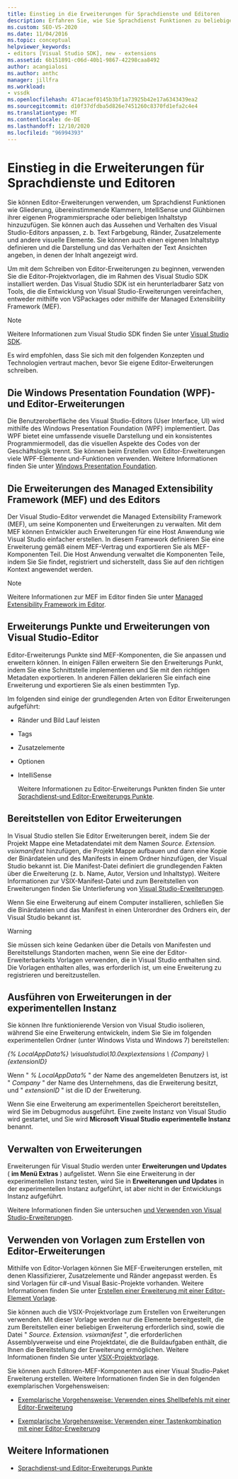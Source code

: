 ```yaml
---
title: Einstieg in die Erweiterungen für Sprachdienste und Editoren
description: Erfahren Sie, wie Sie Sprachdienst Funktionen zu beliebigen Inhaltstyp hinzufügen und das Aussehen und Verhalten des Visual Studio-Editors anpassen.
ms.custom: SEO-VS-2020
ms.date: 11/04/2016
ms.topic: conceptual
helpviewer_keywords:
- editors [Visual Studio SDK], new - extensions
ms.assetid: 6b151891-c06d-40b1-9867-42298caa8492
author: acangialosi
ms.author: anthc
manager: jillfra
ms.workload:
- vssdk
ms.openlocfilehash: 471acaef0145b3bf1a73925b42e17a6343439ea2
ms.sourcegitcommit: d10f37dfdba5d826e7451260c8370fd1efa2c4e4
ms.translationtype: MT
ms.contentlocale: de-DE
ms.lasthandoff: 12/10/2020
ms.locfileid: "96994393"
---
```

# <a name="get-started-with-language-service-and-editor-extensions"></a>Einstieg in die Erweiterungen für Sprachdienste und Editoren

Sie können Editor-Erweiterungen verwenden, um Sprachdienst Funktionen wie Gliederung, übereinstimmende Klammern, IntelliSense und Glühbirnen ihrer eigenen Programmiersprache oder beliebigen Inhaltstyp hinzuzufügen. Sie können auch das Aussehen und Verhalten des Visual Studio-Editors anpassen, z. b. Text Farbgebung, Ränder, Zusatzelemente und andere visuelle Elemente. Sie können auch einen eigenen Inhaltstyp definieren und die Darstellung und das Verhalten der Text Ansichten angeben, in denen der Inhalt angezeigt wird.

 Um mit dem Schreiben von Editor-Erweiterungen zu beginnen, verwenden Sie die Editor-Projektvorlagen, die im Rahmen des Visual Studio SDK installiert werden. Das Visual Studio SDK ist ein herunterladbarer Satz von Tools, die die Entwicklung von Visual Studio-Erweiterungen vereinfachen, entweder mithilfe von VSPackages oder mithilfe der Managed Extensibility Framework (MEF).

> [!NOTE]
> Weitere Informationen zum Visual Studio SDK finden Sie unter [Visual Studio SDK](../extensibility/visual-studio-sdk.md).

 Es wird empfohlen, dass Sie sich mit den folgenden Konzepten und Technologien vertraut machen, bevor Sie eigene Editor-Erweiterungen schreiben.

## <a name="the-windows-presentation-foundation-wpf-and-editor-extensions"></a>Die Windows Presentation Foundation (WPF)-und Editor-Erweiterungen

 Die Benutzeroberfläche des Visual Studio-Editors (User Interface, UI) wird mithilfe des Windows Presentation Foundation (WPF) implementiert. Das WPF bietet eine umfassende visuelle Darstellung und ein konsistentes Programmiermodell, das die visuellen Aspekte des Codes von der Geschäftslogik trennt. Sie können beim Erstellen von Editor-Erweiterungen viele WPF-Elemente und-Funktionen verwenden. Weitere Informationen finden Sie unter [Windows Presentation Foundation](/dotnet/framework/wpf/index).

## <a name="the-managed-extensibility-framework-mef-and-editor-extensions"></a>Die Erweiterungen des Managed Extensibility Framework (MEF) und des Editors

 Der Visual Studio-Editor verwendet die Managed Extensibility Framework (MEF), um seine Komponenten und Erweiterungen zu verwalten. Mit dem MEF können Entwickler auch Erweiterungen für eine Host Anwendung wie Visual Studio einfacher erstellen. In diesem Framework definieren Sie eine Erweiterung gemäß einem MEF-Vertrag und exportieren Sie als MEF-Komponenten Teil. Die Host Anwendung verwaltet die Komponenten Teile, indem Sie Sie findet, registriert und sicherstellt, dass Sie auf den richtigen Kontext angewendet werden.

> [!NOTE]
> Weitere Informationen zur MEF im Editor finden Sie unter [Managed Extensibility Framework im Editor](../extensibility/managed-extensibility-framework-in-the-editor.md).

## <a name="visual-studio-editor-extension-points-and-extensions"></a>Erweiterungs Punkte und Erweiterungen von Visual Studio-Editor

 Editor-Erweiterungs Punkte sind MEF-Komponenten, die Sie anpassen und erweitern können. In einigen Fällen erweitern Sie den Erweiterungs Punkt, indem Sie eine Schnittstelle implementieren und Sie mit den richtigen Metadaten exportieren. In anderen Fällen deklarieren Sie einfach eine Erweiterung und exportieren Sie als einen bestimmten Typ.

 Im folgenden sind einige der grundlegenden Arten von Editor Erweiterungen aufgeführt:

- Ränder und Bild Lauf leisten

- Tags

- Zusatzelemente

- Optionen

- IntelliSense

  Weitere Informationen zu Editor-Erweiterungs Punkten finden Sie unter [Sprachdienst-und Editor-Erweiterungs Punkte](../extensibility/language-service-and-editor-extension-points.md).

## <a name="deploying-editor-extensions"></a>Bereitstellen von Editor Erweiterungen

 In Visual Studio stellen Sie Editor Erweiterungen bereit, indem Sie der Projekt Mappe eine Metadatendatei mit dem Namen *Source. Extension. vsixmanifest* hinzufügen, die Projekt Mappe aufbauen und dann eine Kopie der Binärdateien und des Manifests in einem Ordner hinzufügen, der Visual Studio bekannt ist. Die Manifest-Datei definiert die grundlegenden Fakten über die Erweiterung (z. b. Name, Autor, Version und Inhaltstyp). Weitere Informationen zur VSIX-Manifest-Datei und zum Bereitstellen von Erweiterungen finden Sie Unterlieferung von [Visual Studio-Erweiterungen](../extensibility/shipping-visual-studio-extensions.md).

 Wenn Sie eine Erweiterung auf einem Computer installieren, schließen Sie die Binärdateien und das Manifest in einen Unterordner des Ordners ein, der Visual Studio bekannt ist.

> [!WARNING]
> Sie müssen sich keine Gedanken über die Details von Manifesten und Bereitstellungs Standorten machen, wenn Sie eine der Editor-Erweiterbarkeits Vorlagen verwenden, die in Visual Studio enthalten sind. Die Vorlagen enthalten alles, was erforderlich ist, um eine Erweiterung zu registrieren und bereitzustellen.

## <a name="run-extensions-in-the-experimental-instance"></a>Ausführen von Erweiterungen in der experimentellen Instanz

 Sie können Ihre funktionierende Version von Visual Studio isolieren, während Sie eine Erweiterung entwickeln, indem Sie Sie im folgenden experimentellen Ordner (unter Windows Vista und Windows 7) bereitstellen:

 *{% LocalAppData%} \visualstudio\10.0exp\extensions \\ {Company} \\ {extensionID}*

 Wenn " *% LocalAppData%* " der Name des angemeldeten Benutzers ist, ist " *Company* " der Name des Unternehmens, das die Erweiterung besitzt, und " *extensionID* " ist die ID der Erweiterung.

 Wenn Sie eine Erweiterung am experimentellen Speicherort bereitstellen, wird Sie im Debugmodus ausgeführt. Eine zweite Instanz von Visual Studio wird gestartet, und Sie wird **Microsoft Visual Studio experimentelle Instanz** benannt.

## <a name="manage-extensions"></a>Verwalten von Erweiterungen

 Erweiterungen für Visual Studio werden unter **Erweiterungen und Updates** ( **im Menü Extras** ) aufgelistet. Wenn Sie eine Erweiterung in der experimentellen Instanz testen, wird Sie in **Erweiterungen und Updates** in der experimentellen Instanz aufgeführt, ist aber nicht in der Entwicklungs Instanz aufgeführt.

 Weitere Informationen finden Sie untersuchen [und Verwenden von Visual Studio-Erweiterungen](../ide/finding-and-using-visual-studio-extensions.md).

## <a name="use-templates-to-create-editor-extensions"></a>Verwenden von Vorlagen zum Erstellen von Editor-Erweiterungen

 Mithilfe von Editor-Vorlagen können Sie MEF-Erweiterungen erstellen, mit denen Klassifizierer, Zusatzelemente und Ränder angepasst werden. Es sind Vorlagen für c#-und Visual Basic-Projekte vorhanden. Weitere Informationen finden Sie unter [Erstellen einer Erweiterung mit einer Editor-Element Vorlage](../extensibility/creating-an-extension-with-an-editor-item-template.md).

 Sie können auch die VSIX-Projektvorlage zum Erstellen von Erweiterungen verwenden. Mit dieser Vorlage werden nur die Elemente bereitgestellt, die zum Bereitstellen einer beliebigen Erweiterung erforderlich sind, sowie die Datei " *Source. Extension. vsixmanifest* ", die erforderlichen Assemblyverweise und eine Projektdatei, die die Buildaufgaben enthält, die Ihnen die Bereitstellung der Erweiterung ermöglichen. Weitere Informationen finden Sie unter [VSIX-Projektvorlage](../extensibility/vsix-project-template.md).

 Sie können auch Editoren-MEF-Komponenten aus einer Visual Studio-Paket Erweiterung erstellen. Weitere Informationen finden Sie in den folgenden exemplarischen Vorgehensweisen:

- [Exemplarische Vorgehensweise: Verwenden eines Shellbefehls mit einer Editor-Erweiterung](../extensibility/walkthrough-using-a-shell-command-with-an-editor-extension.md)

- [Exemplarische Vorgehensweise: Verwenden einer Tastenkombination mit einer Editor-Erweiterung](../extensibility/walkthrough-using-a-shortcut-key-with-an-editor-extension.md)

## <a name="see-also"></a>Weitere Informationen

- [Sprachdienst-und Editor-Erweiterungs Punkte](../extensibility/language-service-and-editor-extension-points.md)
